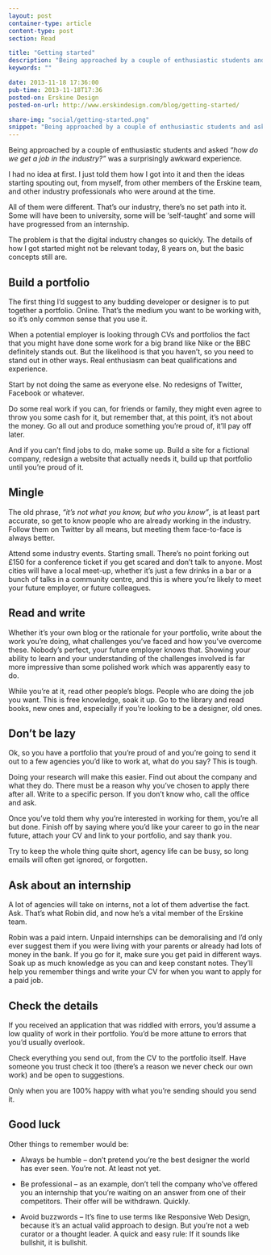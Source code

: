 ```yaml
---
layout: post
container-type: article
content-type: post
section: Read

title: "Getting started"
description: "Being approached by a couple of enthusiastic students and asked &ldquo;how do we get a job in the industry?&rdquo; was a surprisingly awkward experience."
keywords: ""

date: 2013-11-18 17:36:00
pub-time: 2013-11-18T17:36
posted-on: Erskine Design
posted-on-url: http://www.erskindesign.com/blog/getting-started/

share-img: "social/getting-started.png"
snippet: "Being approached by a couple of enthusiastic students and asked <em>&ldquo;how do we get a job in the industry?&rdquo;</em> was a surprisingly awkward experience."
---
```


Being approached by a couple of enthusiastic students and asked <em>&ldquo;how do we get a job in the industry?&rdquo;</em> was a surprisingly awkward experience.

I had no idea at first. I just told them how I got into it and then the ideas starting spouting out, from myself, from other members of the Erskine team, and other industry professionals who were around at the time.

All of them were different. That&rsquo;s our industry, there&rsquo;s no set path into it. Some will have been to university, some will be &lsquo;self-taught&rsquo; and some will have progressed from an internship.

The problem is that the digital industry changes so quickly. The details of how I got started might not be relevant today, 8 years on, but the basic concepts still are.

## Build a portfolio

The first thing I&rsquo;d suggest to any budding developer or designer is to put together a portfolio. Online. That&rsquo;s the medium you want to be working with, so it&rsquo;s only common sense that you use it.

When a potential employer is looking through CVs and portfolios the fact that you might have done some work for a big brand like Nike or the BBC definitely stands out. But the likelihood is that you haven&rsquo;t, so you need to stand out in other ways. Real enthusiasm can beat qualifications and experience.

Start by not doing the same as everyone else. No redesigns of Twitter, Facebook or whatever.

Do some real work if you can, for friends or family, they might even agree to throw you some cash for it, but remember that, at this point, it&rsquo;s not about the money. Go all out and produce something you&rsquo;re proud of, it&rsquo;ll pay off later.

And if you can&rsquo;t find jobs to do, make some up. Build a site for a fictional company, redesign a website that actually needs it, build up that portfolio until you&rsquo;re proud of it.

## Mingle

The old phrase, <em>&ldquo;it&rsquo;s not what you know, but who you know&rdquo;</em>, is at least part accurate, so get to know people who are already working in the industry. Follow them on Twitter by all means, but meeting them face-to-face is always better.

Attend some industry events. Starting small. There&rsquo;s no point forking out £150 for a conference ticket if you get scared and don&rsquo;t talk to anyone. Most cities will have a local meet-up, whether it&rsquo;s just a few drinks in a bar or a bunch of talks in a community centre, and this is where you&rsquo;re likely to meet your future employer, or future colleagues.

## Read and write

Whether it&rsquo;s your own blog or the rationale for your portfolio, write about the work you&rsquo;re doing, what challenges you&rsquo;ve faced and how you&rsquo;ve overcome these. Nobody&rsquo;s perfect, your future employer knows that. Showing your ability to learn and your understanding of the challenges involved is far more impressive than some polished work which was apparently easy to do.

While you&rsquo;re at it, read other people&rsquo;s blogs. People who are doing the job you want. This is free knowledge, soak it up. Go to the library and read books, new ones and, especially if you&rsquo;re looking to be a designer, old ones.

## Don&rsquo;t be lazy

Ok, so you have a portfolio that you&rsquo;re proud of and you&rsquo;re going to send it out to a few agencies you&rsquo;d like to work at, what do you say? This is tough.

Doing your research will make this easier. Find out about the company and what they do. There must be a reason why you&rsquo;ve chosen to apply there after all. Write to a specific person. If you don&rsquo;t know who, call the office and ask.

Once you&rsquo;ve told them why you&rsquo;re interested in working for them, you&rsquo;re all but done. Finish off by saying where you&rsquo;d like your career to go in the near future, attach your CV and link to your portfolio, and say thank you.

Try to keep the whole thing quite short, agency life can be busy, so long emails will often get ignored, or forgotten.

## Ask about an internship

A lot of agencies will take on interns, not a lot of them advertise the fact. Ask. That&rsquo;s what Robin did, and now he&rsquo;s a vital member of the Erskine team.

Robin was a paid intern. Unpaid internships can be demoralising and I&rsquo;d only ever suggest them if you were living with your parents or already had lots of money in the bank. If you go for it, make sure you get paid in different ways. Soak up as much knowledge as you can and keep constant notes. They&rsquo;ll help you remember things and write your CV for when you want to apply for a paid job.

## Check the details

If you received an application that was riddled with errors, you&rsquo;d assume a low quality of work in their portfolio. You&rsquo;d be more attune to errors that you&rsquo;d usually overlook.

Check everything you send out, from the CV to the portfolio itself. Have someone you trust check it too (there&rsquo;s a reason we never check our own work) and be open to suggestions.

Only when you are 100% happy with what you&rsquo;re sending should you send it.

## Good luck

Other things to remember would be:

* Always be humble – don&rsquo;t pretend you&rsquo;re the best designer the world has ever seen. You&rsquo;re not. At least not yet.

* Be professional – as an example, don&rsquo;t tell the company who&rsquo;ve offered you an internship that you&rsquo;re waiting on an answer from one of their competitors. Their offer will be withdrawn. Quickly.

* Avoid buzzwords – It&rsquo;s fine to use terms like Responsive Web Design, because it&rsquo;s an actual valid approach to design. But you&rsquo;re not a web curator or a thought leader. A quick and easy rule: If it sounds like bullshit, it is bullshit.